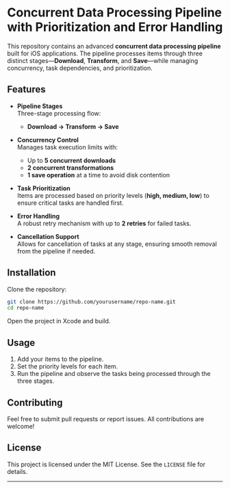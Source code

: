 # Concurrent Data Processing Pipeline with Prioritization and Error Handling

This repository contains an advanced **concurrent data processing pipeline** built for iOS applications. The pipeline processes items through three distinct stages—**Download**, **Transform**, and **Save**—while managing concurrency, task dependencies, and prioritization.

## Features

- **Pipeline Stages**  
  Three-stage processing flow:  
  - **Download → Transform → Save**

- **Concurrency Control**  
  Manages task execution limits with:  
  - Up to **5 concurrent downloads**
  - **2 concurrent transformations**
  - **1 save operation** at a time to avoid disk contention

- **Task Prioritization**  
  Items are processed based on priority levels (**high, medium, low**) to ensure critical tasks are handled first.

- **Error Handling**  
  A robust retry mechanism with up to **2 retries** for failed tasks.

- **Cancellation Support**  
  Allows for cancellation of tasks at any stage, ensuring smooth removal from the pipeline if needed.

## Installation

Clone the repository:

```bash
git clone https://github.com/yourusername/repo-name.git
cd repo-name
```

Open the project in Xcode and build.

## Usage

1. Add your items to the pipeline.
2. Set the priority levels for each item.
3. Run the pipeline and observe the tasks being processed through the three stages.

## Contributing

Feel free to submit pull requests or report issues. All contributions are welcome!

## License

This project is licensed under the MIT License. See the `LICENSE` file for details.

---

